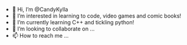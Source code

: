 - 👋 Hi, I’m @CandyKylla
- 👀 I’m interested in learning to code, video games and comic books!
- 🌱 I’m currently learning C++ and tickling python!
- 💞️ I’m looking to collaborate on ...
- 📫 How to reach me ...

<!---
CandyKylla/CandyKylla is a ✨ special ✨ repository because its `README.md` (this file) appears on your GitHub profile.
You can click the Preview link to take a look at your changes.
--->
